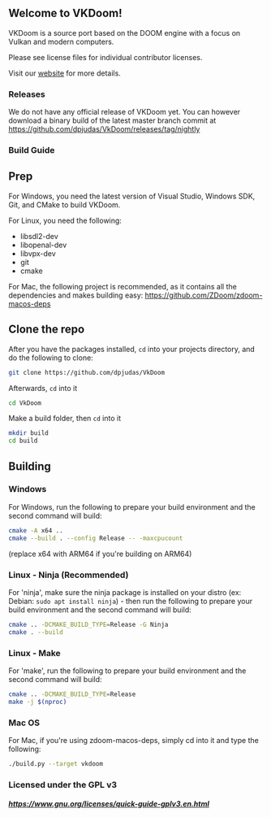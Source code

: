 ## Welcome to VKDoom!

VKDoom is a source port based on the DOOM engine with a focus on Vulkan and modern computers.

Please see license files for individual contributor licenses.

Visit our [website](https://vkdoom.org) for more details.

### Releases

We do not have any official release of VKDoom yet. You can however download a binary build of the latest master branch commit at https://github.com/dpjudas/VkDoom/releases/tag/nightly

### Build Guide

## Prep
For Windows, you need the latest version of Visual Studio, Windows SDK, Git, and CMake to build VKDoom.

For Linux, you need the following:
* libsdl2-dev
* libopenal-dev
* libvpx-dev
* git
* cmake

For Mac, the following project is recommended, as it contains all the dependencies and makes building easy: https://github.com/ZDoom/zdoom-macos-deps

## Clone the repo
After you have the packages installed, `cd` into your projects directory, and do the following to clone:

```sh
git clone https://github.com/dpjudas/VkDoom
```

Afterwards, `cd` into it

```sh
cd VkDoom
```

Make a build folder, then `cd` into it

```sh
mkdir build
cd build
```

## Building

### Windows
For Windows, run the following to prepare your build environment and the second command will build:

```sh
cmake -A x64 ..
cmake --build . --config Release -- -maxcpucount
```

(replace x64 with ARM64 if you're building on ARM64)

### Linux - Ninja (Recommended)
For 'ninja', make sure the ninja package is installed on your distro (ex: Debian: `sudo apt install ninja`) - then run the following to prepare your build environment and the second command will build:
```sh
cmake .. -DCMAKE_BUILD_TYPE=Release -G Ninja
cmake . --build
```

### Linux - Make
For 'make', run the following to prepare your build environment and the second command will build:

```sh
cmake .. -DCMAKE_BUILD_TYPE=Release
make -j $(nproc)
```

### Mac OS
For Mac, if you're using zdoom-macos-deps, simply cd into it and type the following:

```sh
./build.py --target vkdoom
```

### Licensed under the GPL v3
##### https://www.gnu.org/licenses/quick-guide-gplv3.en.html

